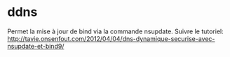 # ddns

Permet la mise à jour de bind via la commande nsupdate.
Suivre le tutoriel: http://tavie.onsenfout.com/2012/04/04/dns-dynamique-securise-avec-nsupdate-et-bind9/
